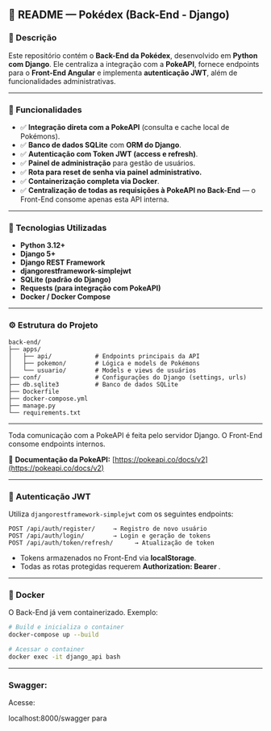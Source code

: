 ## 🧩 **README — Pokédex (Back-End - Django)**

### 📘 Descrição

Este repositório contém o **Back-End da Pokédex**, desenvolvido em **Python com Django**.
Ele centraliza a integração com a **PokeAPI**, fornece endpoints para o **Front-End Angular** e implementa **autenticação JWT**, além de funcionalidades administrativas.

---

### 🚀 Funcionalidades

- ✅ **Integração direta com a PokeAPI** (consulta e cache local de Pokémons).
- ✅ **Banco de dados SQLite** com **ORM do Django**.
- ✅ **Autenticação com Token JWT (access e refresh)**.
- ✅ **Painel de administração** para gestão de usuários.
- ✅ **Rota para reset de senha via painel administrativo.**
- ✅ **Containerização completa via Docker**.
- ✅ **Centralização de todas as requisições à PokeAPI no Back-End** — o Front-End consome apenas esta API interna.

---

### 🧱 Tecnologias Utilizadas

- **Python 3.12+**
- **Django 5+**
- **Django REST Framework**
- **djangorestframework-simplejwt**
- **SQLite (padrão do Django)**
- **Requests (para integração com PokeAPI)**
- **Docker / Docker Compose**

---

### ⚙️ Estrutura do Projeto

```
back-end/
├── apps/
│   ├── api/            # Endpoints principais da API
│   ├── pokemon/        # Lógica e models de Pokémons
│   └── usuario/        # Models e views de usuários
├── conf/               # Configurações do Django (settings, urls)
├── db.sqlite3          # Banco de dados SQLite
├── Dockerfile
├── docker-compose.yml
├── manage.py
└── requirements.txt
```

---

Toda comunicação com a PokeAPI é feita pelo servidor Django.
O Front-End consome endpoints internos.

🔗 **Documentação da PokeAPI:**
[https://pokeapi.co/docs/v2](https://pokeapi.co/docs/v2)

---

### 🔐 Autenticação JWT

Utiliza `djangorestframework-simplejwt` com os seguintes endpoints:

```
POST /api/auth/register/     → Registro de novo usuário
POST /api/auth/login/        → Login e geração de tokens
POST /api/auth/token/refresh/      → Atualização de token
```

- Tokens armazenados no Front-End via **localStorage**.
- Todas as rotas protegidas requerem **Authorization: Bearer <token>**.

---

### 🐳 Docker

O Back-End já vem containerizado. Exemplo:

```bash
# Build e inicializa o container
docker-compose up --build

# Acessar o container
docker exec -it django_api bash
```

---

### Swagger: 

Acesse: 

localhost:8000/swagger para 